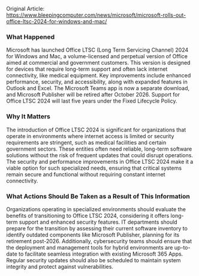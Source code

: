 Original Article: https://www.bleepingcomputer.com/news/microsoft/microsoft-rolls-out-office-ltsc-2024-for-windows-and-mac/

### What Happened
Microsoft has launched Office LTSC (Long Term Servicing Channel) 2024 for Windows and Mac, a volume-licensed and perpetual version of Office aimed at commercial and government customers. This version is designed for devices that require long-term support and often lack internet connectivity, like medical equipment. Key improvements include enhanced performance, security, and accessibility, along with expanded features in Outlook and Excel. The Microsoft Teams app is now a separate download, and Microsoft Publisher will be retired after October 2026. Support for Office LTSC 2024 will last five years under the Fixed Lifecycle Policy.

### Why It Matters
The introduction of Office LTSC 2024 is significant for organizations that operate in environments where internet access is limited or security requirements are stringent, such as medical facilities and certain government sectors. These entities often need reliable, long-term software solutions without the risk of frequent updates that could disrupt operations. The security and performance improvements in Office LTSC 2024 make it a viable option for such specialized needs, ensuring that critical systems remain secure and functional without requiring constant internet connectivity.

### What Actions Should Be Taken as a Result of This Information
Organizations operating in specialized environments should evaluate the benefits of transitioning to Office LTSC 2024, considering it offers long-term support and enhanced security features. IT departments should prepare for the transition by assessing their current software inventory to identify outdated components like Microsoft Publisher, planning for its retirement post-2026. Additionally, cybersecurity teams should ensure that the deployment and management tools for hybrid environments are up-to-date to facilitate seamless integration with existing Microsoft 365 Apps. Regular security updates should also be scheduled to maintain system integrity and protect against vulnerabilities.